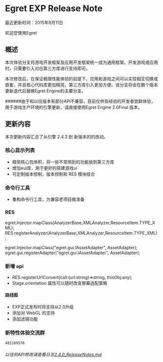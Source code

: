 Egret EXP Release Note
===============================


最近更新时间：2015年9月11日


欢迎您使用Egret

## 概述

本次体验分支将游戏开发框架及应用开发框架统一成为通用框架。开发游戏或应用时，只需要引入对应第三方库进行支持即可。

本次修改后，在保证极限性能体验的前提下，应用和游戏之间可以实现相互切换或嵌套，并且核心代码库更加精简，第三方库引入更加方便。该分支将会在数个版本更新迭代后替换Egret Engine的主要分支。

######由于和以往版本有部分API不兼容，目前仅供有经验的开发者尝鲜体验，用于游戏生产环境的引擎更新，请直接使用Egret Engine 2.0Final 版本。

## 更新内容

本次更新内容汇总了从引擎 2.4.3 到 新版本的的改动。


### 核心显示列表
* 精简核心包体积，将一些不常用到的功能放到第三方库
* 增加eui库，用于更好的搭建游戏ui
* 可定制版本控制，版本控制和 RES 模块结合

### 命令行工具
* 重构命令行工具，为兼容老项目做准备

### RES
egret.Injector.mapClass(AnalyzerBase,XMLAnalyzer,ResourceItem.TYPE_XML);
RES.registerAnalyzer(AnalyzerBase,XMLAnalyzer,ResourceItem.TYPE_XML);

egret.Injector.mapClass("egret.gui.IAssetAdapter", AssetAdapter);
egret.gui.registerAdapter("egret.gui.IAssetAdapter", AssetAdapter);

### 新增 api
* RES.registerUrlConvert(call:(url:string)=>string, thisObj:any);
* Stage.orientation 属性可以随时改变屏幕适配策略

#### 路线图
* EXP正式发布时将支持从2.0升级
* 添加对 WebGL 的支持
* 添加滤镜功能


### 新特性体验交流群
```481169576```

######  以往的API修改请查看日志[2.4.0_ReleaseNotes.md](https://github.com/egret-labs/egret-core/blob/v2.4.0/docs/cn/2.4.0_ReleaseNotes.md)